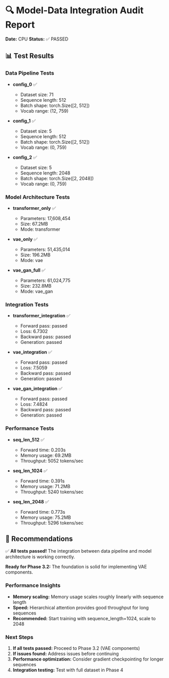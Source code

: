 # 🔍 Model-Data Integration Audit Report

**Date:** CPU
**Status:** ✅ PASSED

## 📊 Test Results

### Data Pipeline Tests

- **config_0** ✅
  - Dataset size: 71
  - Sequence length: 512
  - Batch shape: torch.Size([2, 512])
  - Vocab range: (12, 759)

- **config_1** ✅
  - Dataset size: 5
  - Sequence length: 512
  - Batch shape: torch.Size([2, 512])
  - Vocab range: (0, 759)

- **config_2** ✅
  - Dataset size: 5
  - Sequence length: 2048
  - Batch shape: torch.Size([2, 2048])
  - Vocab range: (0, 759)

### Model Architecture Tests

- **transformer_only** ✅
  - Parameters: 17,608,454
  - Size: 67.2MB
  - Mode: transformer

- **vae_only** ✅
  - Parameters: 51,435,014
  - Size: 196.2MB
  - Mode: vae

- **vae_gan_full** ✅
  - Parameters: 61,024,775
  - Size: 232.8MB
  - Mode: vae_gan

### Integration Tests

- **transformer_integration** ✅
  - Forward pass: passed
  - Loss: 6.7302
  - Backward pass: passed
  - Generation: passed

- **vae_integration** ✅
  - Forward pass: passed
  - Loss: 7.5059
  - Backward pass: passed
  - Generation: passed

- **vae_gan_integration** ✅
  - Forward pass: passed
  - Loss: 7.4824
  - Backward pass: passed
  - Generation: passed

### Performance Tests

- **seq_len_512** ✅
  - Forward time: 0.203s
  - Memory usage: 69.2MB
  - Throughput: 5052 tokens/sec

- **seq_len_1024** ✅
  - Forward time: 0.391s
  - Memory usage: 71.2MB
  - Throughput: 5240 tokens/sec

- **seq_len_2048** ✅
  - Forward time: 0.773s
  - Memory usage: 75.2MB
  - Throughput: 5296 tokens/sec

## 🎯 Recommendations

✅ **All tests passed!** The integration between data pipeline and model architecture is working correctly.

**Ready for Phase 3.2:** The foundation is solid for implementing VAE components.

### Performance Insights

- **Memory scaling:** Memory usage scales roughly linearly with sequence length
- **Speed:** Hierarchical attention provides good throughput for long sequences
- **Recommended:** Start training with sequence_length=1024, scale to 2048

### Next Steps

1. **If all tests passed:** Proceed to Phase 3.2 (VAE components)
2. **If issues found:** Address issues before continuing
3. **Performance optimization:** Consider gradient checkpointing for longer sequences
4. **Integration testing:** Test with full dataset in Phase 4
